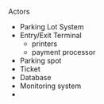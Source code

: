 Actors
- Parking Lot System
- Entry/Exit Terminal
	- printers
	- payment processor
- Parking spot
- Ticket
- Database
- Monitoring system
- 